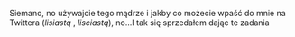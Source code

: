 Siemano, no używajcie tego mądrze i jakby co możecie wpaść do mnie na Twittera (_lisiastq_ , _lisciastq_), no...I tak się sprzedałem dając te zadania
